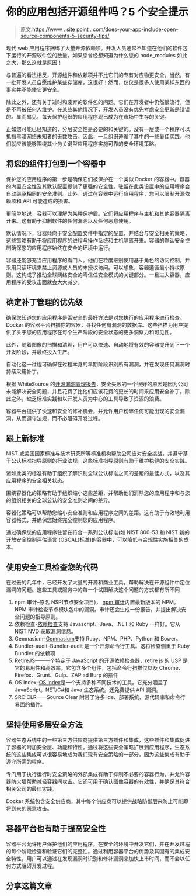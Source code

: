 # 你的应用包括开源组件吗？5 个安全提示

> 原文:[https://www . site point . com/does-your-app-include-open-source-components-5-security-tips/](https://www.sitepoint.com/does-your-app-include-open-source-components-5-security-tips/)

现代 web 应用程序捆绑了大量开源依赖项。开发人员通常不知道在他们的软件包下运行的开源软件包的数量。如果您曾经想知道为什么您的 node_modules 如此之大，那么这就是原因！

与普遍的看法相反，开源组件和依赖项并不比它们的专有对应物更安全。当然，有一批开发人员自愿维护某些存储库，这很好！然而，仅仅是很多人使用某样东西的事实并不能使它更安全。

除此之外，还有关于过时和废弃的软件包的问题。它们在开发者中仍然很流行，但是不再被任何人维护。在某些其他情况下，开发人员没有优先考虑安全更新是错误的。显而易见，每天保护组织的应用程序现已成为在市场中生存的关键。

正如您可能已经知道的，分层安全性是必要的和关键的。没有一层或一个程序可以抵挡黑暗网络未知者的无数攻击。因此，一旦组织遵循了其中的一些最佳实践，他们就应该能够围绕其业务关键型应用程序实施可靠的安全环境策略。

## 将您的组件打包到一个容器中

保护您的应用程序的第一步是确保它们被保护在一个类似 Docker 的容器中。容器的内置安全性及其默认配置提供了更强的安全性。驻留在此类设置中的应用程序会自动继承相同的安全准则。此外，通过在容器中运行应用程序，您可以限制开源依赖项和 API 可能造成的损害。

更简单地说，容器可以理解为某种保护盾。它们将应用程序与主机和其他容器隔离开来。这有助于抑制软件的任何漏洞以及任何恶意使用。

默认情况下，容器倾向于安全配置文件中指定的配置，并结合与安全相关的策略，这些策略有助于将应用程序的进程与操作系统和主机隔离开来。容器的默认安全控制确保您的应用程序始终在安全的环境中运行。

容器还能够充当应用程序的看门人。他们在粒度级别使用基于角色的访问控制，并采用只读环境来禁止资源或人员的未授权访问。可以想象，容器遵循最小特权原则。这构成了推动全球网络安全的零信任安全模式的关键部分。一旦进入容器，应用程序的受攻击面就会大大减少。

## 确定补丁管理的优先级

确保您知道您的应用程序是否安全的最好方法是对您执行的应用程序进行检查。Docker 的容器平台扫描你的容器，寻找任何有漏洞的数据库。这些扫描为用户提供了关于您的应用程序在每个生产阶段的安全状态的更多洞察力和可见性。

此外，随着图像的扫描和清理，用户可以快速、自动地将有效的容器提升到下一个开发阶段，并最终投入生产。

自动化这一过程可确保在过程本身的早期阶段识别所有漏洞，并在发现任何漏洞时持续采用补丁。

根据 WhiteSource 的[开源漏洞管理报告](https://www.whitesourcesoftware.com/open-source-vulnerability-management-report/)，安全失败的一个很好的原因是因为公司未能解决安全问题，并且花费了比他们应该花费的更长的时间来应用安全补丁。除此之外，缺乏标准实践和以开发人员为中心的工具导致了资源的浪费。

容器平台提供了快速和安全的修补机会，并允许用户粉碎任何可能出现的安全漏洞，从而遵守法规，而不必阻碍开发过程。

## 跟上新标准

NIST 或美国国家标准与技术研究所等标准机构帮助公司应对安全挑战，并遵守基于公认标准指导原则的行业法规，这些标准指导原则有助于维护稳健的安全实践。

诸如此类的标准有助于组织了解识别全球公认标准之间的差距的最佳方式，以及其应用程序的安全相关状态。

围绕容器化的策略有助于组织缩小这些差距，并帮助他们消除您的应用程序和与您的组织相关的全球公认的安全准则之间的差异。

容器化策略可以帮助您缩小安全准则和应用程序之间的差距。这有助于有效地利用容器格式，并确保您始终完全控制您的应用程序。

通过确保您的应用程序驻留在符合一系列公认标准(如 NIST 800-53 和 NIST 新的[开放安全控制评估语言](https://csrc.nist.gov/Projects/Open-Security-Controls-Assessment-Language) (OSCAL)标准)的容器中，可以降低与合规性实施相关的成本。

## 使用安全工具检查您的代码

在过去的几年中，已经开发了大量的开源和商业工具，帮助解决在开源组件中定位漏洞的问题。这些工具或服务中的每一个试图解决这个问题的方式都有所不同

1.  npm 审计–原名 NSP(节点安全项目)， [npm 审计](https://docs.npmjs.com/cli/audit)内置最新版本的 NPM。NPM 审计检查节点模块包中的漏洞。审计还会生成一份报告，并提出解决安全问题的指导原则。
2.  依赖检查-[依赖检查](https://www.owasp.org/index.php/OWASP_Dependency_Check)支持 Javascript、Java、.NET 和 Ruby 一样好。它从 NIST NVD 获取漏洞信息。
3.  Gemnasium–[Gemnasium](https://docs.gitlab.com/ee/user/project/import/gemnasium.html)支持 Ruby、NPM、PHP、Python 和 Bower。
4.  Bundler-audit–Bundler-audit 是一个开源命令行工具。这将检查侧重于 Ruby Bundler 的依赖项
5.  RetireJS——一个特定于 JavaScript 的开源依赖检查器，retire js 的 USP 是它的易用性和高效率。它包含多个组件，包括命令行扫描仪以及 Chrome、Firefox、Grunt、Gulp、ZAP ad Burp 的插件
6.  OS index–[OS index](https://ossindex.sonatype.org/)是一个支持多种不同技术的工具。它充分涵盖了 JavaScript。NET/C#和 Java 生态系统。还免费提供 API 漏洞。
7.  SRC:CLR——Source Clear 附带了许多 ide、部署系统、源代码库和命令行界面的插件。

## 坚持使用多层安全方法

容器生态系统中的一些第三方供应商提供第三方插件和集成，这些插件和集成促进了容器的附加安全层、功能和特性。通过将这些安全策略扩展到应用程序，生态系统的这些集成可以很容易地成为我们现有安全策略的一部分，因为这些集成有助于遵守所需的程序。

专门用于执行运行时安全策略的外部集成有助于抑制不必要的容器行为，并允许容器防火墙帮助减轻容器间攻击。它还可用于确认图像容器的有效性，并确保其符合相关公司的最佳实践。

Docker 系统包含安全供应商，其中每个供应商可以提供战略防御层来防止可能即将到来的恶意攻击。

## 容器平台也有助于提高安全性

容器平台允许用户保护他们的应用程序，在安全的环境中开发它们，并在开发过程的每个阶段检查和验证它们的完整性。通过利用容器平台的优势及其固有的集成安全特性，用户可以通过在发现漏洞时识别和修补漏洞来加快上市时间，而不会以任何方式阻碍开发过程。

## 分享这篇文章